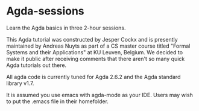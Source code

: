# Agda-sessions
Learn the Agda basics in three 2-hour sessions.

This Agda tutorial was constructed by Jesper Cockx and is presently maintained by Andreas Nuyts as part of a CS master course titled "Formal Systems and their Applications" at KU Leuven, Belgium. We decided to make it public after receiving comments that there aren't so many quick Agda tutorials out there.

All agda code is currently tuned for Agda 2.6.2 and the Agda standard library v1.7.

It is assumed you use emacs with agda-mode as your IDE. Users may wish to put the .emacs file in their homefolder.
